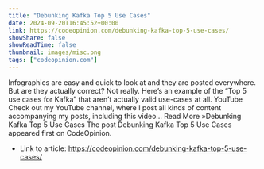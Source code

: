 ```yaml
---
title: "Debunking Kafka Top 5 Use Cases"
date: 2024-09-20T16:45:52+00:00
link: https://codeopinion.com/debunking-kafka-top-5-use-cases/
showShare: false
showReadTime: false
thumbnail: images/misc.png
tags: ["codeopinion.com"]
---
```

Infographics are easy and quick to look at and they are posted everywhere. But are they actually correct? Not really. Here’s an example of the “Top 5 use cases for Kafka” that aren’t actually valid use-cases at all. YouTube Check out my YouTube channel, where I post all kinds of content accompanying my posts, including this video… Read More »Debunking Kafka Top 5 Use Cases
The post Debunking Kafka Top 5 Use Cases appeared first on CodeOpinion.

- Link to article: https://codeopinion.com/debunking-kafka-top-5-use-cases/